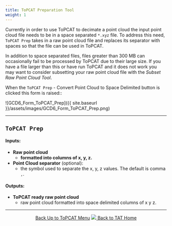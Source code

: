 ```yaml
---
title: ToPCAT Preparation Tool
weight: 1
---
```


Currently in order to use ToPCAT to decimate a point cloud the input point cloud file needs to be in a space separated `*.xyz` file. To address this need, `ToPCAT Prep` takes in a raw point cloud file and replaces its separator with spaces so that the file can be used in ToPCAT.

In addition to space separated files, files greater than 300 MB can occasionally fail to be processed by ToPCAT due to their large size. If you have a file larger than this or have run ToPCAT and it does not work you may want to consider subsetting your raw point cloud file with the *Subset Raw Point Cloud Tool*.

When the `ToPCAT Prep` - Convert Point Cloud to Space Delimited button is clicked this form is raised::

![GCD6_Form_ToPCAT_Prep]({{ site.baseurl }}/assets/images/GCD6_Form_ToPCAT_Prep.png)

------

## `ToPCAT Prep`

#### Inputs:

- **Raw point cloud**
  - **formatted into columns of x, y, z.**
- **Point Cloud separator** (optional):
  - the symbol used to separate the x, y, z values. The default is comma `,`.

#### Outputs:

- **ToPCAT ready raw point cloud**
  - raw point cloud formatted into space delimited columns of x y z.

------
<div align="center">
	<a class="hollow button" href="{{ site.baseurl }}/Help/Data_Preparation/topcat-menu/"><i class="fa fa-arrow-circle-up"></i> Back Up to ToPCAT Menu</a> 
	<a class="hollow button" href="{{ site.baseurl }}/"><img src="{{ site.baseurl }}/assets/images/Tatty.png">  Back to TAT Home </a>  
</div>